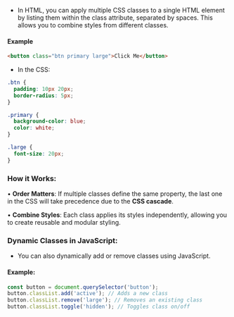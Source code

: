- In HTML, you can apply multiple CSS classes to a single HTML element by listing them within the class attribute, separated by spaces. This allows you to combine styles from different classes.

#### Example

```html
<button class="btn primary large">Click Me</button>
```

- In the CSS:

```css
.btn {
  padding: 10px 20px;
  border-radius: 5px;
}

.primary {
  background-color: blue;
  color: white;
}

.large {
  font-size: 20px;
}
```


### How it Works:
• **Order Matters**: If multiple classes define the same property, the last one in the CSS will take precedence due to the **CSS cascade**.

• **Combine Styles**: Each class applies its styles independently, allowing you to create reusable and modular styling.

  

### Dynamic Classes in JavaScript:

- You can also dynamically add or remove classes using JavaScript.

#### Example:

```js
const button = document.querySelector('button');
button.classList.add('active'); // Adds a new class
button.classList.remove('large'); // Removes an existing class
button.classList.toggle('hidden'); // Toggles class on/off
```
